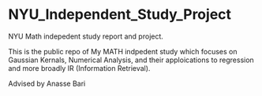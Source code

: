 # NYU_Independent_Study_Project
NYU Math indepedent study report and project. 

This is the public repo of My MATH indpedent study which focuses on Gaussian Kernals, Numerical Analysis, and their apploications to regression and more broadly IR (Information Retrieval). 

Advised by Anasse Bari